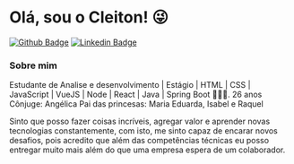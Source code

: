 # Olá, sou o Cleiton! :stuck_out_tongue_winking_eye:

[![Github Badge](https://img.shields.io/badge/-Github-000?style=flat-square&logo=Github&logoColor=white&link=https://github.com/c-sferreira)](https://github.com/c-sferreira)
[![Linkedin Badge](https://img.shields.io/badge/-LinkedIn-blue?style=flat-square&logo=Linkedin&logoColor=white&link=https://www.linkedin.com/in/cleiton-ferreira-6400b6125/)](https://www.linkedin.com/in/cleiton-ferreira-6400b6125/)
<!--
[![Youtube Badge](https://img.shields.io/badge/-YouTube-ff0000?style=flat-square&labelColor=ff0000&logo=youtube&logoColor=white&link=https://www.youtube.com/user/TreinaWeb)](https://www.youtube.com/user/TreinaWeb)
-->
### Sobre mim
Estudante de Analise e desenvolvimento | Estágio | HTML | CSS | JavaScript | VueJS | Node | React | Java | Spring Boot 🚀🚀🚀.
26 anos
Cônjuge: Angélica
Pai das princesas: Maria Eduarda, Isabel e Raquel

Sinto que posso fazer coisas incríveis, agregar valor e aprender novas tecnologias constantemente, com isto, me sinto capaz de encarar novos desafios, pois acredito que além das competências técnicas eu posso entregar muito mais além do que uma empresa espera de um colaborador.

<!-- - [Courses](https://www.treinaweb.com.br/cursos-online?q=fagner+pinheiro) 👨🏼‍🏫 - It's are technical courses on many technologies, such as Django, Flask, Python, Kotlin, Flutter, Dart, Git and more
- [Blog](https://www.treinaweb.com.br/blog/author/fagner-pinheiro/) ✍🏼 - I'm write about many things.
- [Website](https://fagnerpsantos.dev/) 💻 - Working on it. -->

